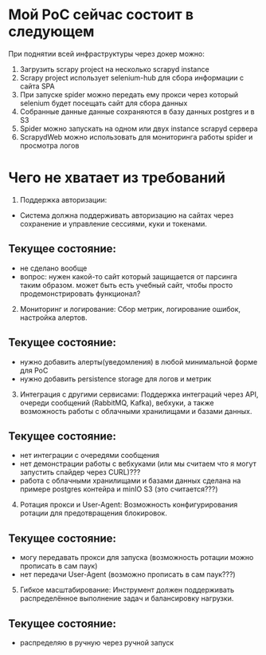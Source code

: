 
# Мой PoC сейчас состоит в следующем
При поднятии всей инфраструктуры через докер можно:
1. Загрузить scrapy project на несколько scrapyd instance
2. Scrapy project использует selenium-hub для сбора информации с сайта SPA
3. При запуске spider можно передать ему прокси через который selenium будет посещать сайт для сбора данных
4. Собранные данные данные сохраняются в базу данных postgres и в S3
5. Spider можно запускать на одном или двух instance scrapyd сервера
6. ScrapydWeb можно использовать для мониторинга работы spider и просмотра логов 

# Чего не хватает из требований
1. Поддержка авторизации:
- Система должна поддерживать авторизацию на сайтах через сохранение и управление сессиями, куки и токенами.
## Текущее состояние: 
- не сделано вообще
- вопрос: нужен какой-то сайт который защищается от парсинга таким образом. может быть есть учебный сайт, чтобы просто продемонстрировать функционал?

2. Мониторинг и логирование:
Сбор метрик, логирование ошибок, настройка алертов.
## Текущее состояние: 
- нужно добавить алерты(уведомления) в любой минимальной форме для PoC
- нужно добавить persistence storage для логов и метрик

3. Интеграция с другими сервисами:
Поддержка интеграций через API, очереди сообщений (RabbitMQ, Kafka), вебхуки, а также возможность работы с облачными хранилищами и базами данных.
## Текущее состояние: 
- нет интеграции с очередями сообщения
- нет демонстрации работы с вебхуками (или мы считаем что я могут запустить спайдер через CURL)???
- работа с облачными хранилищами и базами данных сделана на примере postgres контейра и minIO S3 (это считается???)

4. Ротация прокси и User-Agent:
Возможность конфигурирования ротации для предотвращения блокировок.
## Текущее состояние:
- могу передавать прокси для запуска (возможность ротации можно прописать в сам паук)
- нет передачи User-Agent (возможно прописать в сам паук???) 

5. Гибкое масштабирование:
Инструмент должен поддерживать распределённое выполнение задач и балансировку нагрузки.
## Текущее состояние:
- распределяю в ручную через ручной запуск 